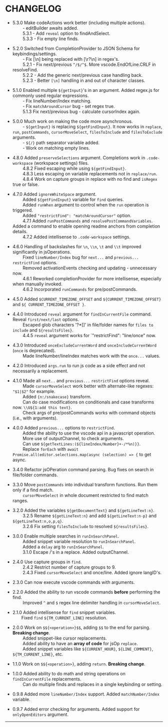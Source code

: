# CHANGELOG  

* 5.3.0 Make codeActions work better (including multiple actions).  
&emsp;&emsp; - editBuilder awaits added.  
&emsp;&emsp; 5.3.1 - Add `reveal` option  to findAndSelect.  
&emsp;&emsp; 5.3.3 - Fix empty line finds.  

* 5.2.0 Switched from CompletionProvider to JSON Schema for keybindings/settings.  
&emsp;&emsp; - Fix [\\n] being replaced with [\r?\n] in regex's.  
&emsp;&emsp; 5.2.1 - Fix next/previous `^/$/^$`. More vscode.EndOfLine.CRLF in resolveFind.  
&emsp;&emsp; 5.2.2 - Add the generic next/previous case handling back.  
&emsp;&emsp; 5.2.3 - Better `[\n]` handling in and out of character classes.  

* 5.1.0 Enabled multiple `${getInput}`'s in an argument.  Added regex.js for commonly used regular expressions.  
&emsp;&emsp; - Fix lineNumber/Index matching.  
&emsp;&emsp; - Fix  `matchAroundCursor`  bug - set regex true.  
&emsp;&emsp; 5.1.3 Fix  next/previous  bug - calculate cursorIndex again.  

* 5.0.0 Much work on making the code more asynchronous.  
&emsp;&emsp; - `${getInput}` is replacing `${getFindInput}`.  It now works in `replace`, `run`, `postCommands`, `cursorMoveSelect`, `filesToInclude` and `filesToExclude` arguments.  
&emsp;&emsp; - `${/}` path separator variable added.  
&emsp;&emsp; - Work on matching empty lines.  

* 4.8.0 Added `preserveSelections` argument.  Completions work in `.code-workspace` (workspace settings) files.  
&emsp;&emsp; 4.8.2 Fixed escaping while using `${getFindInput}`.  
&emsp;&emsp; 4.8.3 Less escaping on variable replacements not in `replace/run`.  
&emsp;&emsp; 4.8.4 Work on capture groups in replace with no find and `isRegex` true or false.  

* 4.7.0 Added `ignoreWhiteSpace` argument.  
&emsp;&emsp; Added `${getFindInput}` variable for `find` queries.  
&emsp;&emsp; Added `runWhen` argument to control when the `run` operation is triggered.  
&emsp;&emsp; Added `"restrictFind": "matchAroundCursor"` option.  
&emsp;&emsp; 4.7.1 Added `runPostCommands` and `resolvePostCommandVariables`.  Added a command to enable opening readme anchors from completion details.  
&emsp;&emsp; 4.7.2 Added intellisense to `.code-workspace` settings.  

* 4.6.0 Handling of backslashes for `\n`, `\\n`, `\t` and `\\t` improved significantly in jsOperations.  
&emsp;&emsp; Fixed `lineNumber/Index` bug for `next...` and `previous...` `restrictFind` options.  
&emsp;&emsp; Removed activationEvents checking and updating - unnecessary now.  
&emsp;&emsp; 4.6.1 Reworked completionProvider for more intellisense, especially when manually invoked.  
&emsp;&emsp; 4.6.2 Incorporated `runCommands` for pre/postCommands.  

* 4.5.0 Added `$CURRENT_TIMEZONE_OFFSET` and `${CURRENT_TIMEZONE_OFFSET}` and `${ CURRENT_TIMEZONE_OFFSET }`.  

* 4.4.0 Introduced `reveal` argument for `findInCurrentFile` command.  Reveal `first/next/last` options.  
&emsp;&emsp; Escaped glob characters '?*[]' in file/folder names for `files to include` and `${resultsFiles}`.  
&emsp;&emsp; 4.4.5 `reveal` argument works for `"restrictFind": "line/once" now.  

* 4.3.0 Introduced `onceExcludeCurrentWord` and `onceIncludeCurrentWord` (`once` is deprecated).  
&emsp;&emsp; Made lineNumber/lineIndex matches work with the `once...` values.  

* 4.2.0 Introduced `args.run` to run js code as a side effect and not necessarily a replacement.  

* 4.1.0 Made all `next..` and `previous...` `restrictFind` options reveal.  
&emsp;&emsp; Made `cursorMoveSelect` work better with alternate-like regexes: `"$1|$2"` for example.  
&emsp;&emsp; Added `{n:/snakecase}` transform.  
&emsp;&emsp; Can do case modifications on conditionals and case transforms now.  `\\U${1:add this text}`.  
&emsp;&emsp; Check args of pre/postCommands works with command objects (i.e., with arguments).  

* 4.0.0 Added `previous...` options to `restrictFind`.  
&emsp;&emsp; Added the ability to use the vscode api in a javascript operation.  
&emsp;&emsp; More use of outputChannel, to check arguments.  
&emsp;&emsp; Can use `${getTextLines:(${lineIndex/Number}+-/*%n)}}`.  
&emsp;&emsp; Replace `forEach` with `await Promise.all(editor.selections.map(async (selection) => {` to get async.  

* 3.4.0  Refactor jsOPeration command parsing.  Bug fixes on search in file/folder commands.  

* 3.3.0  Move `postCommands` into individual transform functions.  Run them only if a find match.  
&emsp;&emsp; `cursorMoveSelect` in whole document restricted to find match ranges.  

* 3.2.0  Added the variables `${getDocumentText}` and `${getLineText:n}`.  
&emsp;&emsp; 3.2.5 Rename `${getLineText:n}` and add `${getLineText:n-p}` and `${getLineText:n,o,p,q}`.  
&emsp;&emsp; 3.2.6 Fix setting `filesToInclude` to  resolved `${resultsFiles}`.  

* 3.0.0  Enable multiple searches in `runInSearchPanel`.  
&emsp;&emsp; Added snippet variable resolution to  `runInSearchPanel`.  
&emsp;&emsp; Added a `delay` arg to `runInSearchPanel`.  
&emsp;&emsp; 3.1.0 Escape /'s in a replace.  Added outputChannel.  

* 2.4.0  Use capture groups in `find`.  
&emsp;&emsp; 2.4.2 Restrict number of capture groups to 9.  
&emsp;&emsp; 2.4.3 Fixed `cursorMoveSelect` and once/line.  Added ignore langID's.  

* 2.3.0  Can now execute vscode commands with arguments.  

* 2.2.0  Added the ability to run vscode commands **before** performing the find.  
&emsp;&emsp; Improved `^` and `$` regex line delimiter handling in `cursorMoveSelect`.  

* 2.1.0 Added intellisense for `find` snippet variables.  
&emsp;&emsp;Fixed `find` `${TM_CURRENT_LINE}` resolution.  

* 2.0.0 Work on ` $${<operation>}$$ `, adding `$$` to the end for parsing.  **Breaking change**.  
&emsp;&emsp; Added snippet-like cursor replacements.  
&emsp;&emsp; Added ability to have an **array of code** for jsOp `replace`.  
&emsp;&emsp; Added snippet variables like `${CURRENT_HOUR}`, `${LINE_COMMENT}`, `${TM_CURRENT_LINE}`, etc.  

* 1.1.0 Work on ` $${<operation>} `, adding `return`.  **Breaking change**.  

* 1.0.0 Added ability to do math and string operations on `findInCurrentFile` replacements.  
&emsp;&emsp; Can do multiple finds and replaces in a single keybinding or setting.  

* 0.9.8 Added more `lineNumber/Index` support.  Added `matchNumber/Index` variable.  
* 0.9.7 Added error checking for arguments.  Added support for `onlyOpenEditors` argument.  

-----------------------
